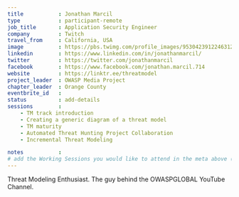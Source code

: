 ```yaml
---
title           : Jonathan Marcil
type            : participant-remote
job_title       : Application Security Engineer
company         : Twitch
travel_from     : California, USA
image           : https://pbs.twimg.com/profile_images/953042391224631297/-6FGQyIZ_400x400.jpg
linkedin        : https://www.linkedin.com/in/jonathanmarcil/
twitter         : https://twitter.com/jonathanmarcil
facebook        : https://www.facebook.com/jonathan.marcil.714
website         : https://linktr.ee/threatmodel
project_leader  : OWASP Media Project
chapter_leader  : Orange County
eventbrite_id   :
status          : add-details
sessions        :
    - TM track introduction
    - Creating a generic diagram of a threat model
    - TM maturity
    - Automated Threat Hunting Project Collaboration
    - Incremental Threat Modeling

notes           :
# add the Working Sessions you would like to attend in the meta above (use the session's title) e.g. sessions (one per line): -Security Playbooks Diagrams -Hackathon Daily Sessions
---
```


<!-- put more details about participant here -->
Threat Modeling Enthusiast. The guy behind the OWASPGLOBAL YouTube Channel.
